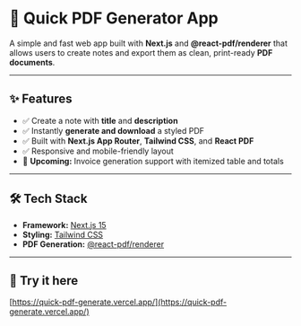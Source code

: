 # 📝 Quick PDF Generator App

A simple and fast web app built with **Next.js** and **@react-pdf/renderer** that allows users to create notes and export them as clean, print-ready **PDF documents**.

---

## ✨ Features

- ✅ Create a note with **title** and **description**
- ✅ Instantly **generate and download** a styled PDF
- ✅ Built with **Next.js App Router**, **Tailwind CSS**, and **React PDF**
- ✅ Responsive and mobile-friendly layout
- 🚧 **Upcoming:** Invoice generation support with itemized table and totals

---

## 🛠 Tech Stack

- **Framework:** [Next.js 15](https://nextjs.org/)
- **Styling:** [Tailwind CSS](https://tailwindcss.com/)
- **PDF Generation:** [@react-pdf/renderer](https://react-pdf.org/)

---

## 🚀 Try it here

[https://quick-pdf-generate.vercel.app/](https://quick-pdf-generate.vercel.app/)
